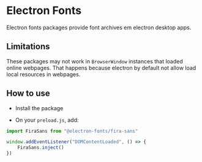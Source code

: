 # Electron Fonts

Electron fonts packages provide font archives em electron desktop apps.

## Limitations

These packages may not work in `BrowserWindow` instances that loaded online webpages. That happens because electron by default not allow load local resources in webpages.

## How to use

* Install the package

* On your `preload.js`, add:

```ts
import FiraSans from "@electron-fonts/fira-sans"

window.addEventListener("DOMContentLoaded", () => {
    FiraSans.inject()
})
```